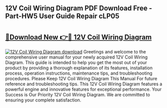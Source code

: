 ## 12V Coil Wiring Diagram PDF Download Free - Part-HW5 User Guide Repair cLP05

# <h2><a href="http://dfr63y.blite.top/?on=12V+Coil+Wiring+Diagram">🔗Download New 👉🔴 12V Coil Wiring Diagram</a></h2>

[![12V Coil Wiring Diagram download](https://i.imgur.com/lujVjoI.png)](http://dfr63y.blite.top/?on=12V+Coil+Wiring+Diagram)
Greetings and welcome to the comprehensive user manual for your newly acquired 12V Coil Wiring Diagram. This guide is intended to help you get the most out of your product by providing a thorough explanation of its features, installation process, operation instructions, maintenance tips, and troubleshooting procedures. Please Keep 12V Coil Wiring Diagram This Manual For future reference and troubleshooting tips. This 12V Coil Wiring Diagram features a powerful engine and innovative features for exceptional performance. Your Success is Our Priority 12V Coil Wiring Diagram. We are committed to ensuring your complete satisfaction.
